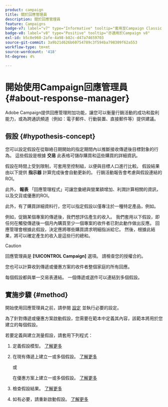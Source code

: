 ```yaml
---
product: campaign
title: 關於回應管理員
description: 關於回應管理員
feature: Campaigns
badge-v7: label="v7" type="Informative" tooltip="套用至Campaign Classic v7"
badge-v8: label="v8" type="Positive" tooltip="亦適用於Campaign v8"
exl-id: b5c0e960-2afe-4a98-b82c-d47a74659703
source-git-commit: 3a9b21d626b60754789c3f594ba798309f62a553
workflow-type: tm+mt
source-wordcount: '418'
ht-degree: 4%

---
```


# 開始使用Campaign回應管理員{#about-response-manager}



Adobe Campaign提供回應管理附加功能，讓您可以衡量行銷活動的成功和盈利能力，或為跨通訊頻道（例如：電子郵件、行動裝置、直接郵件等）提供建議。

## 假設 {#hypothesis-concept}

您可以設定假設在從聯絡日期開始的指定期間內以推斷接收傳遞後目標對象的行為。 這些假設是根據 **交易** 此表格可儲存購買和這些購買的詳細資訊。

假設在時間上受到限制，可套用至控制組，以便與目標人口進行比較。 假設結果由以下提供 **指示器** 計算完成後會自動更新的。 行銷活動報告會考慮與假設連結的ROI。

此外， **報表** 「回應管理程式」可讓您彙總與營業額增加、利潤計算相關的資訊，以及交貨或優惠的ROI。

此外，有了購買詳細資料行，您可以指定假設以僅專注於一種特定產品，例如。

例如，促銷某個專案的傳遞後，我們想評估產生的收入。 我們套用以下假設，即任何在觸發傳遞後一個月內購買至少一個專案的收件者已對此動作做出反應。 回應管理會根據此假設，決定應將哪些購買請求明細指派給它。 然後，根據此結果，將可以確定產生的收入是這些行的總和。

>[!CAUTION]
>
>回應管理員是 **[!UICONTROL Campaign]** 選項。 請檢查您的授權合約。

您也可以計算收到傳遞或優惠方案的收件者整個家庭的所有回應。

每個假設都與單一交易表連結。 一個傳遞或選件可以連結到多個假設。

## 實施步驟 {#method}

開始使用回應管理員之前，請參閱 [設定](configuration.md) 並執行必要的設定。

為了針對傳遞或優惠方案啟動假設，您需要在範本中定義其內容，該範本將用於您建立的每個假設。

若要定義與建立測量假設，請套用下列程式：

1. 定義假設模型。 [了解更多](hypothesis-templates.md#creating-a-hypothesis-model)
1. 在現有傳遞上建立一或多個假設。 [了解更多](creating-hypotheses.md#referencing-a-hypothesis-in-a-campaign-delivery)

   或

   在優惠方案上建立一或多個假設。 [了解更多](creating-hypotheses.md#creating-a-hypothesis-on-an-offer)

1. 檢查假設結果。 [了解更多](hypothesis-tracking.md)
1. 如有必要，請重新啟動假設。 [了解更多](creating-hypotheses.md#creating-a-hypothesis-on-the-fly-on-a-delivery)
